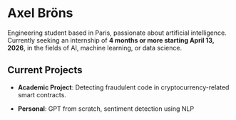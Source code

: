 # Axel Bröns

Engineering student based in Paris, passionate about artificial intelligence.
Currently seeking an internship of **4 months or more starting April 13, 2026**, in the fields of AI, machine learning, or data science.

## Current Projects

- **Academic Project**: Detecting fraudulent code in cryptocurrency-related smart contracts.

- **Personal**: GPT from scratch, sentiment detection using NLP
